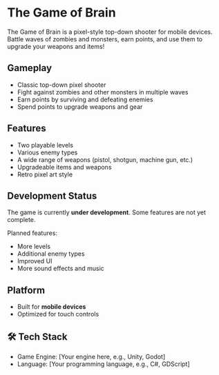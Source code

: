 # The Game of Brain

The Game of Brain is a pixel-style top-down shooter for mobile devices. Battle waves of zombies and monsters, earn points, and use them to upgrade your weapons and items!

## Gameplay

- Classic top-down pixel shooter
- Fight against zombies and other monsters in multiple waves
- Earn points by surviving and defeating enemies
- Spend points to upgrade weapons and gear

## Features

- Two playable levels
- Various enemy types
- A wide range of weapons (pistol, shotgun, machine gun, etc.)
- Upgradeable items and weapons
- Retro pixel art style

## Development Status

The game is currently **under development**. Some features are not yet complete.

Planned features:
- More levels
- Additional enemy types
- Improved UI
- More sound effects and music

## Platform

- Built for **mobile devices**
- Optimized for touch controls

## 🛠️ Tech Stack

- Game Engine: [Your engine here, e.g., Unity, Godot]
- Language: [Your programming language, e.g., C#, GDScript]
